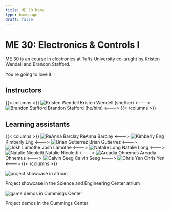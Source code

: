 ```yaml
---
title: ME 30 home
type: homepage
draft: false
---
```


# ME 30: Electronics & Controls I

ME 30 is an course in electronics at Tufts University co-taught by Kristen Wendell and Brandon Stafford.

You're going to love it.

## Instructors

{{< columns >}}
![Kristen Wendell](/img/kristen-wendell.jpg)
Kristen Wendell (she/her)
<--->
![Brandon Stafford](/img/brandon-stafford.jpg)
Brandon Stafford (he/him)
<--->
{{< /columns >}}

## Learning assistants

{{< columns >}}
![ReAnna Barclay](/img/ReAnna.jpg)
ReAnna Barclay
<--->
![Kimberly Eng](/img/Kimberly.jpg)
Kimberly Eng
<--->
![Brian Gutierrez](/img/Brian.jpg)
Brian Gutierrez
<--->
![Josh Lamothe](/img/Josh.jpg)
Josh Lamothe
<--->
![Natalie Long](/img/NatalieL.jpg)
Natalie Long
<--->
![Natalie Nicoletti](/img/NatalieN.jpg)
Natalie Nicoletti
<--->
![Arcadia Ohnemus](/img/Arcadia.jpg)
Arcadia Ohnemus
<--->
![Calvin Seeg](/img/Calvin.jpg)
Calvin Seeg
<--->
![Chris Yen](/img/Chris.jpg)
Chris Yen 
<--->
{{< /columns >}}



![project showcase in atrium](/img/atrium-project-showcase-2021-11-16.jpg)

Project showcase in the Science and Engineering Center atrium

![game demos in Cummings Center](/img/GameDemos_2022.JPG)

Project demos in the Cummings Center
